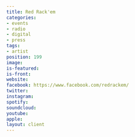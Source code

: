 ```yaml
---
title: Red Rack'em
categories:
- events
- radio
- digital
- press
tags:
- artist
position: 199
image: 
is-featured: 
is-front: 
website: 
facebook: https://www.facebook.com/redrackem/
twitter: 
instagram: 
spotify: 
soundcloud: 
youtube: 
apple: 
layout: client
---
```


